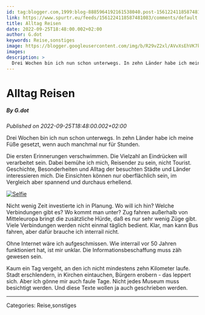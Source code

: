 ```yaml
---
id: tag:blogger.com,1999:blog-8885964192161538040.post-1561224118587481083
link: https://www.spurtr.eu/feeds/1561224118587481083/comments/default
title: Alltag Reisen
date: 2022-09-25T18:48:00.002+02:00
author: G.dot
keywords: Reise,sonstiges
image: https://blogger.googleusercontent.com/img/b/R29vZ2xl/AVvXsEhVK7kJh7dGtPq-kfZziVD3Zsj5E9iZUHcqIPhnG5Yq3MU2Hngs9coddXDXNsln-7z8W7aK6pjs1dAxjq4Tym7Cgguw-GLhVLpSnICKpS528PkQTsYpaX1MH1J2kqVDMp55k-_UXhyphenhyphen0I2o/s72-w260-h400-c/1664124477465550-0.png
images: 
description: >
  Drei Wochen bin ich nun schon unterwegs. In zehn Länder habe ich meine Füße gesetzt, wenn auch manchmal nur für Stunden.Die ersten Erinnerungen verschwimmen. Die Vielzahl an Eindrücken will verarbeitet sein. Dabei bemühe ich mich, Reisender zu sein, nicht Tourist. Geschichte, Besonderheiten und Alltag der besuchten Städte und Länder interessieren
---
```

# Alltag Reisen
##### By G.dot
_Published on 2022-09-25T18:48:00.002+02:00_

Drei Wochen bin ich nun schon unterwegs. In zehn Länder habe ich meine Füße gesetzt, wenn auch manchmal nur für Stunden.

Die ersten Erinnerungen verschwimmen. Die Vielzahl an Eindrücken will verarbeitet sein. Dabei bemühe ich mich, Reisender zu sein, nicht Tourist. Geschichte, Besonderheiten und Alltag der besuchten Städte und Länder interessieren mich. Die Einsichten können nur oberflächlich sein, im Vergleich aber spannend und durchaus erhellend.

[![Selfie](https://blogger.googleusercontent.com/img/b/R29vZ2xl/AVvXsEhVK7kJh7dGtPq-kfZziVD3Zsj5E9iZUHcqIPhnG5Yq3MU2Hngs9coddXDXNsln-7z8W7aK6pjs1dAxjq4Tym7Cgguw-GLhVLpSnICKpS528PkQTsYpaX1MH1J2kqVDMp55k-_UXhyphenhyphen0I2o/w260-h400/1664124477465550-0.png "Selfie")](https://blogger.googleusercontent.com/img/b/R29vZ2xl/AVvXsEhVK7kJh7dGtPq-kfZziVD3Zsj5E9iZUHcqIPhnG5Yq3MU2Hngs9coddXDXNsln-7z8W7aK6pjs1dAxjq4Tym7Cgguw-GLhVLpSnICKpS528PkQTsYpaX1MH1J2kqVDMp55k-_UXhyphenhyphen0I2o/s1600/1664124477465550-0.png)

  

Nicht wenig Zeit investierte ich in Planung. Wo will ich hin? Welche Verbindungen gibt es? Wo kommt man unter? Zug fahren außerhalb von Mitteleuropa bringt die zusätzliche Hürde, daß es nur sehr wenig Züge gibt. Viele Verbindungen werden nicht einmal täglich bedient. Klar, man kann Bus fahren, aber dafür brauche ich interrail nicht.

Ohne Internet wäre ich aufgeschmissen. Wie interrail vor 50 Jahren funktioniert hat, ist mir unklar. Die Informationsbeschaffung muss zäh gewesen sein.

Kaum ein Tag vergeht, an den ich nicht mindestens zehn Kilometer laufe. Stadt erschlendern, in Kirchen eintauchen, Bürgern erobern - das leppert sich. Aber ich gönne mir auch faule Tage. Nicht jedes Museum muss besichtigt werden. Und diese Texte wollen ja auch geschrieben werden.

---
Categories: Reise,sonstiges